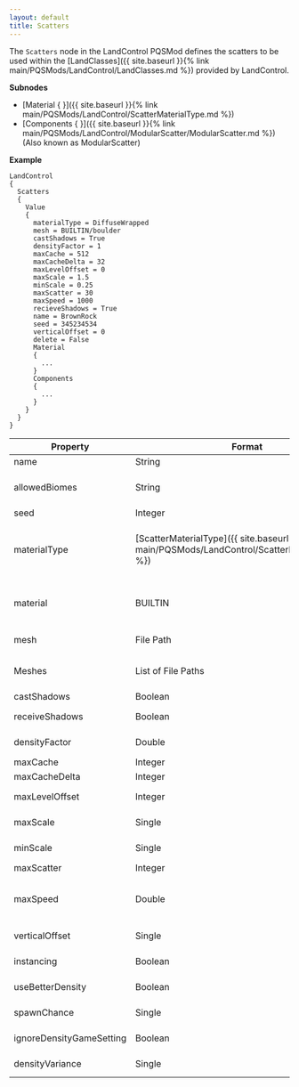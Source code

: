 ```yaml
---
layout: default
title: Scatters
---
```


The `Scatters` node in the LandControl PQSMod defines the scatters to be used within the [LandClasses]({{ site.baseurl }}{% link main/PQSMods/LandControl/LandClasses.md %}) provided by LandControl.

**Subnodes**
* [Material { }]({{ site.baseurl }}{% link main/PQSMods/LandControl/ScatterMaterialType.md %})
* [Components { }]({{ site.baseurl }}{% link main/PQSMods/LandControl/ModularScatter/ModularScatter.md %}) (Also known as ModularScatter)

**Example**
```
LandControl
{
  Scatters
  {
    Value
    {
      materialType = DiffuseWrapped
      mesh = BUILTIN/boulder
      castShadows = True
      densityFactor = 1
      maxCache = 512
      maxCacheDelta = 32
      maxLevelOffset = 0
      maxScale = 1.5
      minScale = 0.25
      maxScatter = 30
      maxSpeed = 1000
      recieveShadows = True
      name = BrownRock
      seed = 345234534
      verticalOffset = 0
      delete = False
      Material
      {
        ...
      }
      Components
      {
        ...
      }
    }
  }
}
```

|Property|Format|Description|
|--------|------|-----------|
|name|String|The name of the scatter|
|allowedBiomes|String|A comma delimitted string of permitted scatter biome names.  If this list is empty or not present, all biomes are spawned in.|
|seed|Integer|The random seed for scatter distribution.|
|materialType|[ScatterMaterialType]({{ site.baseurl }}{% link main/PQSMods/LandControl/ScatterMaterialType.md %})|The type of the material of the scatter. Valid options can be found on the [ScatterMaterialType]({{ site.baseurl }}{% link main/PQSMods/LandControl/ScatterMaterialType.md %}) page.
|material|BUILTIN|Stock material to use instead of specifying a materialType and Material { }. Avoid using this! Will not work in conjunction with the materialType and Material { }.|
|mesh|File Path|The path to an .obj file that contains the scatter's mesh.|
|Meshes|List of File Paths|A list of file paths to be used as meshes. Inside this node, there can be keys named anything, and the value would be a File Path.|
|castShadows|Boolean|Whether the scatter should cast shadows.|
|receiveShadows|Boolean|Whether the scatter should receive shadows - i.e., have shadows casted upon it.|
|densityFactor|Double|Should be set to 1, unless working with extremely small bodies? Use is unknown.|
|maxCache|Integer|Maximum amount of scatters to cache at any time?|
|maxCacheDelta|Integer|Change in amount of scatters cached?|
|maxLevelOffset|Integer|The max offset from the PQS level? (the ones controlled by `minLevel` and `maxLevel`)|
|maxScale|Single|The maximum scale multiplier for the size of the scatter.|
|minScale|Single|The minimum scale multiplier for the size of the scatter.|
|maxScatter|Integer|Maximum number of scatters rendered?|
|maxSpeed|Double|Affects frequency of scatter spawns. Main use unknown, could be a misspelling of `maxSpread`. Possibly the max speed a craft can travel at to render the scatter.|
|verticalOffset|Single|Offset from the ground to allow floating and underground scatters.|
|instancing|Boolean|Whether to instance the material, presumably to create better performance?|
|useBetterDensity|Boolean|Whether to use an alternate method of density calculation?|
|spawnChance|Single|The chance of spawning each scatter. Scale of units unknown.|
|ignoreDensityGameSetting|Boolean|Whether to ignore the game setting that controls scatter density.|
|densityVariance|Single|The variance between allowed densities. Can be used for uneven distribution of scatters.|
